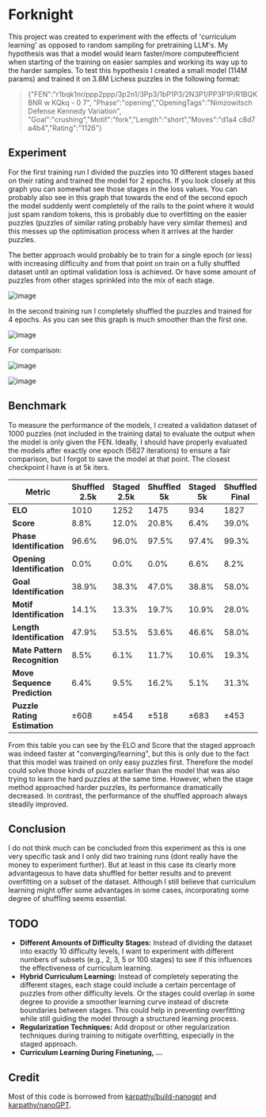 # Forknight
This project was created to experiment with the effects of 'curriculum learning' as opposed to random sampling for pretraining LLM's.
My hypothesis was that a model would learn faster/more computeefficient when starting of the training on easier samples and working its way up to the harder samples.
To test this hypothesis I created a small model (114M params) and trained it on 3.8M Lichess puzzles in the following format:
> {"FEN":"r1bqk1nr/ppp2ppp/3p2n1/3Pp3/1bP1P3/2N3P1/PP3P1P/R1BQKBNR w KQkq - 0 7",
> "Phase":"opening","OpeningTags":"Nimzowitsch Defense Kennedy Variation",
> "Goal":"crushing","Motif":"fork","Length":"short","Moves":"d1a4 c8d7 a4b4","Rating":"1126"}

## Experiment
For the first training run I divided the puzzles into 10 different stages based on their rating and trained the model for 2 epochs.
If you look closely at this graph you can somewhat see those stages in the loss values.
You can probably also see in this graph that towards the end of the second epoch the model suddenly went completely of the rails to the point where it would just spam random tokens, this is probably due to overfitting on the easier puzzles (puzzles of similar rating probably have very similar themes) and this messes up the optimisation process when it arrives at the harder puzzles.

The better approach would probably be to train for a single epoch (or less) with increasing difficulty and from that point on train on a fully shuffled dataset until an optimal validation loss is achieved. Or have some amount of puzzles from other stages sprinkled into the mix of each stage.

![image](https://github.com/user-attachments/assets/ae0deb1e-103d-4800-89ec-94ee21886b49)

In the second training run I completely shuffled the puzzles and trained for 4 epochs. As you can see this graph is much smoother than the first one.

![image](https://github.com/user-attachments/assets/6242f9e1-50fd-4440-853d-481fe8463b0b)

For comparison:

![image](https://github.com/user-attachments/assets/cb955be7-e782-454e-9956-3fdb30f02108)

![image](https://github.com/user-attachments/assets/39c1b3ec-9163-4d5a-bce7-0575040fd7ff)



## Benchmark
To measure the performance of the models, I created a validation dataset of 1000 puzzles (not included in the training data) to evaluate the output when the model is only given the FEN. Ideally, I should have properly evaluated the models after exactly one epoch (5627 iterations) to ensure a fair comparison, but I forgot to save the model at that point. The closest checkpoint I have is at 5k iters.

| **Metric**                 | **Shuffled 2.5k** | **Staged 2.5k** | **Shuffled 5k** | **Staged 5k** | **Shuffled Final**| **Random Guessing** |
|----------------------------|-------------------|-----------------|-----------------|---------------|-------------------|---------------------|
| **ELO**                    | 1010              | 1252            | 1475            | 934           | 1827              | N/A                 | 
| **Score**                  | 8.8%              | 12.0%           | 20.8%           | 6.4%          | 39.0%             | N/A                 |
| **Phase Identification**   | 96.6%             | 96.0%           | 97.5%           | 97.4%         | 99.3%             | 11.11%              |
| **Opening Identification** | 0.0%              | 0.0%            | 0.0%            | 6.6%          | 8.2%              | N/A                 |
| **Goal Identification**    | 38.9%             | 38.3%           | 47.0%           | 38.8%         | 58.0%             | 25%                 |
| **Motif Identification**   | 14.1%             | 13.3%           | 19.7%           | 10.9%         | 28.0%             | 4.35%               |
| **Length Identification**  | 47.9%             | 53.5%           | 53.6%           | 46.6%         | 58.0%             | 25%                 |
| **Mate Pattern Recognition**| 8.5%             | 6.1%            | 11.7%           | 10.6%         | 19.3%             | 7.69%               |
| **Move Sequence Prediction**| 6.4%             | 9.5%            | 16.2%           | 5.1%          | 31.3%             | N/A                 |
| **Puzzle Rating Estimation**| ±608             | ±454            | ±518            | ±683          | ±453              | ±650                |

From this table you can see by the ELO and Score that the staged approach was indeed faster at "converging/learning", but this is only due to the fact that this model was trained on only easy puzzles first. Therefore the model could solve those kinds of puzzles earlier than the model that was also trying to learn the hard puzzles at the same time. However, when the stage method approached harder puzzles, its performance dramatically decreased. In contrast, the performance of the shuffled approach always steadily improved.


## Conclusion
I do not think much can be concluded from this experiment as this is one very specific task and I only did two training runs (dont really have the money to experiment further). But at least in this case its clearly more advantageous to have data shuffled for better results and to prevent overfitting on a subset of the dataset. Although I still believe that curriculum learning might offer some advantages in some cases, incorporating some degree of shuffling seems essential. 

## TODO 
- **Different Amounts of Difficulty Stages:** Instead of dividing the dataset into exactly 10 difficulty levels, I want to experiment with different numbers of subsets (e.g., 2, 3, 5 or 100 stages) to see if this influences the effectiveness of curriculum learning.
- **Hybrid Curriculum Learning:** Instead of completely seperating the different stages, each stage could include a certain percentage of puzzles from other difficulty levels. Or the stages could overlap in some degree to provide a smoother learning curve instead of discrete boundaries between stages. This could help in preventing overfitting while still guiding the model through a structured learning process.
- **Regularization Techniques:** Add dropout or other regularization techniques during training to mitigate overfitting, especially in the staged approach.
- **Curriculum Learning During Finetuning, ...** 



## Credit
Most of this code is borrowed from [karpathy/build-nanogpt](https://github.com/karpathy/build-nanogpt) and [karpathy/nanoGPT](https://github.com/karpathy/nanoGPT).

